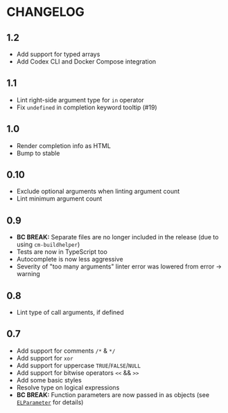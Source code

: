 CHANGELOG
=========

1.2
---

* Add support for typed arrays
* Add Codex CLI and Docker Compose integration

1.1
---

* Lint right-side argument type for `in` operator
* Fix `undefined` in completion keyword tooltip (#19)

1.0
---

* Render completion info as HTML
* Bump to stable

0.10
---

* Exclude optional arguments when linting argument count
* Lint minimum argument count

0.9
---

* **BC BREAK:** Separate files are no longer included in the release (due to using `cm-buildhelper`)
* Tests are now in TypeScript too
* Autocomplete is now less aggressive
* Severity of "too many arguments" linter error was lowered from error -> warning

0.8
---

* Lint type of call arguments, if defined

0.7
---

* Add support for comments `/*` & `*/`
* Add support for `xor`
* Add support for uppercase `TRUE`/`FALSE`/`NULL`
* Add support for bitwise operators `<<` && `>>`
* Add some basic styles
* Resolve type on logical expressions
* **BC BREAK:** Function parameters are now passed in as objects (see [`ELParameter`](src/types.ts) for details)
